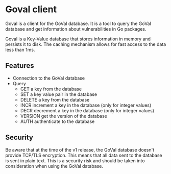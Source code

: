 # Goval client

Goval is a client for the GoVal database. It is a tool to query the GoVal database and get information about vulnerabilities in Go packages.

Goval is a Key-Value database that stores information in memory and persists it to disk. The caching mechanism allows for fast access to the data less than 1ms.

## Features

- Connection to the GoVal database
- Query
  - GET a key from the database
  - SET a key value pair in the database
  - DELETE a key from the database
  - INCR increment a key in the database (only for integer values)
  - DECR decrement a key in the database (only for integer values)
  - VERSION get the version of the database
  - AUTH authenticate to the database

## Security

Be aware that at the time of the v1 release, the GoVal database doesn't provide TCP/TLS encryption. This means that all data sent to the database is sent in plain text. This is a security risk and should be taken into consideration when using the GoVal database.
